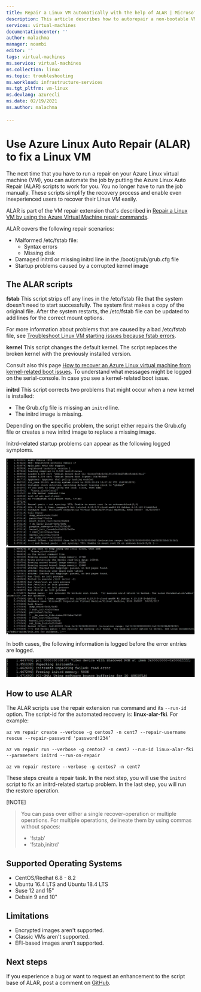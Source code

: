 ```yaml
---
title: Repair a Linux VM automatically with the help of ALAR | Microsoft Docs
description: This article describes how to autorepair a non-bootable VM with the  Azure Linux Auto Repair scripts (ALAR).
services: virtual-machines
documentationcenter: ''
author: malachma
manager: noambi
editor: ''
tags: virtual-machines
ms.service: virtual-machines
ms.collection: linux
ms.topic: troubleshooting
ms.workload: infrastructure-services
ms.tgt_pltfrm: vm-linux
ms.devlang: azurecli
ms.date: 02/19/2021
ms.author: malachma

---
```


# Use Azure Linux Auto Repair (ALAR) to fix a Linux VM

The next time that you have to run a repair on your Azure Linux virtual machine (VM), you can automate the job by putting the Azure Linux Auto Repair (ALAR) scripts to work for you. You no longer have to run the job manually. These scripts simplify the recovery process and enable even inexperienced users to recover their Linux VM easily.

ALAR is part of the VM repair extension that's described in [Repair a Linux VM by using the Azure Virtual Machine repair commands](./repair-linux-vm-using-azure-virtual-machine-repair-commands.md).

ALAR covers the following repair scenarios:
- Malformed /etc/fstab file:
   - Syntax errors
   - Missing disk
- Damaged initrd or missing initrd line in the /boot/grub/grub.cfg file
- Startup problems caused by a corrupted kernel image

## The ALAR scripts

**fstab**
This script strips off any lines in the /etc/fstab file that the system doesn't need to start successfully. The system first makes a copy of the original file.
After the system restarts, the /etc/fstab file can be updated to add lines for the correct mount options.

For more information about problems that are caused by a bad /etc/fstab file, see [Troubleshoot Linux VM starting issues because fstab errors](./linux-virtual-machine-cannot-start-fstab-errors.md). 

**kernel**
This script changes the default kernel. The script replaces the broken kernel with the previously installed version.


Consult also this page [How to recover an Azure Linux virtual machine from kernel-related boot issues](https://docs.microsoft.com/troubleshoot/azure/virtual-machines/kernel-related-boot-issues). To understand what messages might be logged on the serial-console. In case you see a kernel-related boot issue.


**initrd**
This script corrects two problems that might occur when a new kernel is installed:
   - The Grub.cfg file is missing an `initrd` line.
   - The initrd image is missing.

Depending on the specific problem, the script either repairs the Grub.cfg file or creates a new initrd image to replace a missing image.

Initrd-related startup problems can appear as the following logged symptoms.

![Not syncing VFS](media/repair-linux-vm-using-ALAR/not-syncing-VFS.png)
![No working init found](media/repair-linux-vm-using-ALAR/no-working-init-found.png)

In both cases, the following information is logged before the error entries are logged.

![Unpacking failed](media/repair-linux-vm-using-ALAR/unpacking-failed.png)

## How to use ALAR
The ALAR scripts use the repair extension `run` command and its `--run-id` option. The script-id for the automated recovery is: **linux-alar-fki**. For example:

```azurecli-interactive
az vm repair create --verbose -g centos7 -n cent7 --repair-username rescue --repair-password 'password!234’
 ```

```azurecli-interactive
az vm repair run --verbose -g centos7 -n cent7 --run-id linux-alar-fki --parameters initrd --run-on-repair
 ```

```azurecli-interactive
az vm repair restore --verbose -g centos7 -n cent7
 ```

These steps create a repair task. In the next step, you will use the `initrd` script to fix an initrd-related startup problem. In the last step, you will run the restore operation.

  [!NOTE]
> You can pass over either a single recover-operation or multiple operations. For multiple operations, delineate them by using commas without spaces:
   > - ‘fstab’
   > - ‘fstab,initrd’

## Supported Operating Systems
- CentOS/Redhat 6.8 - 8.2
- Ubuntu 16.4 LTS and Ubuntu 18.4 LTS
- Suse 12 and 15"
- Debain 9 and 10"
       

## Limitations
- Encrypted images aren't supported.
- Classic VMs aren't supported.
- EFI-based images aren't supported.

## Next steps

If you experience a bug or want to request an enhancement to the script base of ALAR, post a comment on [GitHub](https://github.com/Azure/repair-script-library/issues).
